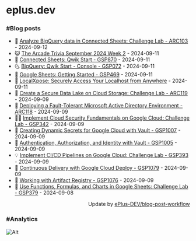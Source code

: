 # eplus.dev

### #Blog posts

<!-- BLOG-POST-LIST:START -->
 - 🧰 [Analyze BigQuery data in Connected Sheets: Challenge Lab - ARC103](https://eplus.dev/analyze-bigquery-data-in-connected-sheets-challenge-lab-arc103) - 2024-09-12
 - 😺 [The Arcade Trivia September 2024 Week 2](https://eplus.dev/the-arcade-trivia-september-2024-week-2) - 2024-09-11
 - 🗽 [Connected Sheets: Qwik Start - GSP870](https://eplus.dev/connected-sheets-qwik-start-gsp870) - 2024-09-11
 - 🌜 [BigQuery: Qwik Start - Console - GSP072](https://eplus.dev/bigquery-qwik-start-console-gsp072) - 2024-09-11
 - 📝 [Google Sheets: Getting Started - GSP469](https://eplus.dev/google-sheets-getting-started-gsp469) - 2024-09-11
 - 🚀 [LocalXpose: Securely Access Your Localhost from Anywhere](https://eplus.dev/localxpose-securely-access-your-localhost-from-anywhere) - 2024-09-11
 - 💼 [Create a Secure Data Lake on Cloud Storage: Challenge Lab - ARC119](https://eplus.dev/create-a-secure-data-lake-on-cloud-storage-challenge-lab-arc119) - 2024-09-09
 - 🦣 [Deploying a Fault-Tolerant Microsoft Active Directory Environment - ARC118](https://eplus.dev/deploying-a-fault-tolerant-microsoft-active-directory-environment-arc118) - 2024-09-09
 - 👨‍🏫 [Implement Cloud Security Fundamentals on Google Cloud: Challenge Lab - GSP342](https://eplus.dev/implement-cloud-security-fundamentals-on-google-cloud-challenge-lab-gsp342-1) - 2024-09-09
 - 🔭 [Creating Dynamic Secrets for Google Cloud with Vault - GSP1007](https://eplus.dev/creating-dynamic-secrets-for-google-cloud-with-vault-gsp1007) - 2024-09-09
 - 🤡 [Authentication, Authorization, and Identity with Vault - GSP1005](https://eplus.dev/authentication-authorization-and-identity-with-vault-gsp1005) - 2024-09-09
 - 💡 [Implement CI/CD Pipelines on Google Cloud: Challenge Lab - GSP393](https://eplus.dev/implement-cicd-pipelines-on-google-cloud-challenge-lab-gsp393) - 2024-09-09
 - 🦣 [Continuous Delivery with Google Cloud Deploy - GSP1079](https://eplus.dev/continuous-delivery-with-google-cloud-deploy-gsp1079) - 2024-09-09
 - 💪 [Working with Artifact Registry - GSP1076](https://eplus.dev/working-with-artifact-registry-gsp1076) - 2024-09-09
 - 🤡 [Use Functions, Formulas, and Charts in Google Sheets: Challenge Lab - GSP379](https://eplus.dev/use-functions-formulas-and-charts-in-google-sheets-challenge-lab-gsp379) - 2024-09-08<!-- BLOG-POST-LIST:END -->

<div align="right">
  Update by <a target="_blank"
    href="https://github.com/ePlus-DEV/blog-post-workflow">ePlus-DEV/blog-post-workflow</a>
</div>

### #Analytics
![Alt](https://repobeats.axiom.co/api/embed/9990f7cddfbad8d834990b10ccad05f81ac1096f.svg "Repobeats analytics image")
